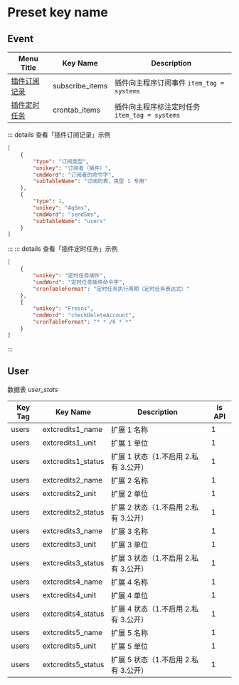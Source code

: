 # Preset key name

## Event

| Menu Title | Key Name | Description |
| --- | --- | --- |
| [插件订阅记录](../../extensions/plugin/functions.md#subscribe-database-table-activity) | subscribe_items | 插件向主程序订阅事件 `item_tag = systems` |
| [插件定时任务](../../extensions/plugin/functions.md#crontab) | crontab_items | 插件向主程序标注定时任务 `item_tag = systems` |

::: details 查看「插件订阅记录」示例
```json
[
    {
        "type": "订阅类型",
        "unikey": "订阅者（插件）",
        "cmdWord": "订阅者的命令字",
        "subTableName": "订阅的表，类型 1 专用"
    },
    {
        "type": 1,
        "unikey": "AqSms",
        "cmdWord": "sendSms",
        "subTableName": "users"
    }
]
```
:::
::: details 查看「插件定时任务」示例
```json
[
    {
        "unikey": "定时任务插件",
        "cmdWord": "定时任务插件命令字",
        "cronTableFormat": "定时任务执行周期（定时任务表达式）"
    },
    {
        "unikey": "Fresns",
        "cmdWord": "checkDeleteAccount",
        "cronTableFormat": "* * /6 * *"
    }
]
```
:::

## User

数据表 *user_stats*

| Key Tag | Key Name | Description | is API |
| --- | --- | --- | --- |
| users | extcredits1_name | 扩展 1 名称 | 1 |
| users | extcredits1_unit | 扩展 1 单位 | 1 |
| users | extcredits1_status | 扩展 1 状态（1.不启用 2.私有 3.公开） | 1 |
| users | extcredits2_name | 扩展 2 名称 | 1 |
| users | extcredits2_unit | 扩展 2 单位 | 1 |
| users | extcredits2_status | 扩展 2 状态（1.不启用 2.私有 3.公开） | 1 |
| users | extcredits3_name | 扩展 3 名称 | 1 |
| users | extcredits3_unit | 扩展 3 单位 | 1 |
| users | extcredits3_status | 扩展 3 状态（1.不启用 2.私有 3.公开） | 1 |
| users | extcredits4_name | 扩展 4 名称 | 1 |
| users | extcredits4_unit | 扩展 4 单位 | 1 |
| users | extcredits4_status | 扩展 4 状态（1.不启用 2.私有 3.公开） | 1 |
| users | extcredits5_name | 扩展 5 名称 | 1 |
| users | extcredits5_unit | 扩展 5 单位 | 1 |
| users | extcredits5_status | 扩展 5 状态（1.不启用 2.私有 3.公开） | 1 |
